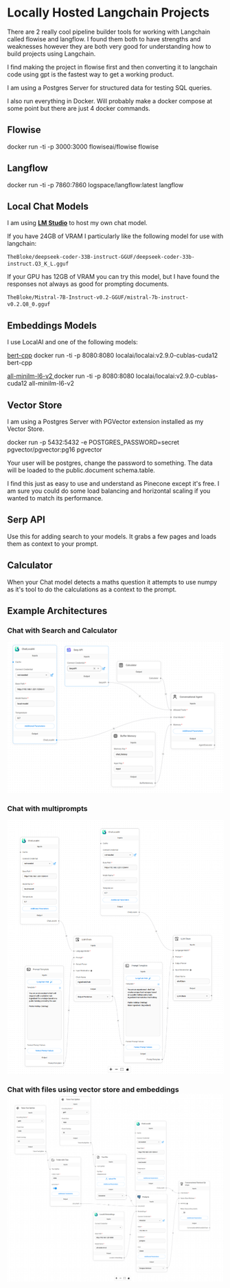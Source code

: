 # Locally Hosted Langchain Projects

There are 2 really cool pipeline builder tools for working with Langchain called flowise and langflow. I found them both to have strengths and weaknesses however they are both very good for understanding how to build projects using Langchain.

I find making the project in flowise first and then converting it to langchain code using gpt is the fastest way to get a working product.

I am using a Postgres Server for structured data for testing SQL queries.

I also run everything in Docker. Will probably make a docker compose at some point but there are just 4 docker commands.

## Flowise

docker run -ti -p 3000:3000 flowiseai/flowise flowise

## Langflow

docker run -ti -p 7860:7860 logspace/langflow:latest langflow

## Local Chat Models

I am using **[LM Studio](https://lmstudio.ai/)** to host my own chat model.

If you have 24GB of VRAM I particularly like the following model for use with langchain:

    TheBloke/deepseek-coder-33B-instruct-GGUF/deepseek-coder-33b-instruct.Q3_K_L.gguf

If your GPU has 12GB of VRAM you can try this model, but I have found the responses not always as good for prompting documents.

    TheBloke/Mistral-7B-Instruct-v0.2-GGUF/mistral-7b-instruct-v0.2.Q8_0.gguf

## Embeddings Models

I use LocalAI and one of the following models:

[bert-cpp](https://github.com/skeskinen/bert.cpp)  		docker run -ti -p 8080:8080 localai/localai:v2.9.0-cublas-cuda12 bert-cpp

[all-minilm-l6-v2	](https://huggingface.co/sentence-transformers/all-MiniLM-L6-v2)docker run -ti -p 8080:8080 localai/localai:v2.9.0-cublas-cuda12 all-minilm-l6-v2

## Vector Store

I am using a Postgres Server with PGVector extension installed as my Vector Store.

docker run -p 5432:5432 -e POSTGRES_PASSWORD=secret pgvector/pgvector:pg16 pgvector

Your user will be postgres, change the password to something. The data will be loaded to the public.document schema.table.

I find this just as easy to use and understand as Pinecone except it's free. I am sure you could do some load balancing and horizontal scaling if you wanted to match its performance.

## Serp API

Use this for adding search to your models. It grabs a few pages and loads them as context to your prompt.

## Calculator

When your Chat model detects a maths question it attempts to use numpy as it's tool to do the calculations as a context to the prompt.

## Example Architectures

### Chat with Search and Calculator

![1709725147119](image/README/1709725147119.png)

### Chat with multiprompts

![1709725264507](image/README/1709725264507.png)

### Chat with files using vector store and embeddings![1709725123303](image/README/1709725123303.png)
